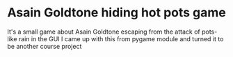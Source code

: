﻿# Asain Goldtone hiding hot pots game
It's a small game about Asain Goldtone escaping from the attack of pots-like rain in the GUI
I came up with this from pygame module and turned it to be another course project

